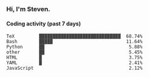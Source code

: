 ### Hi, I'm Steven.

#### Coding activity (past 7 days)
```
TeX         ▓▓▓▓▓▓▓▓▓▓▓▓▓▓▓▓▓▓▓▓▓▓▓▓▓▓▓▓▓▓  68.74%
Bash        ▓▓▓▓▓                           11.64%
Python      ▓▓                               5.88%
other       ▓▓                               5.45%
HTML        ▓                                3.75%
YAML        ▓                                2.41%
JavaScript                                   2.12%
```
